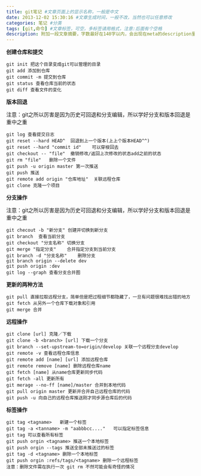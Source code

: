 ```yaml
---
title: git笔记 #文章页面上的显示名称，一般是中文
date: 2013-12-02 15:30:16 #文章生成时间，一般不改，当然也可以任意修改
categories: 笔记 #分类
tags: [git,命令] #文章标签，可空，多标签请用格式，注意:后面有个空格
description: 附加一段文章摘要，字数最好在140字以内，会出现在meta的description里面
---
```


**创建仓库和提交**

    git init 把这个目录变成git可以管理的目录
    git add 添加到仓库
    git commit -m 提交到仓库
    git status 查看仓库当前的状态
    git diff 查看文件的变化

**版本回退**

注意：git之所以厉害是因为历史可回退和分支编辑，所以学好分支和版本回退是重中之重

    git log 查看提交日志
    git reset --hard HEAD^  回退到上一个版本(上上个版本HEAD^^)
    git reset --hard "commit id"    可以穿梭回去
    git checkout -- "file"  撤销修改/返回上次修改的状态add之前的状态
    git rm "file"   删除一个文件
    git push -u origin master 第一次推送
    git push 推送
    git remote add origin "仓库地址"  关联远程仓库
    git clone 克隆一个项目

**分支操作**

注意：git之所以厉害是因为历史可回退和分支编辑，所以学好分支和版本回退是重中之重

    git checout -b "新分支" 创建并切换到新分支
    git branch  查看当前分支
    git checkout "分支名称" 切换分支
    git merge "指定分支"    合并指定分支到当前分支
    git branch -d "分支名称"    删除分支
    git branch origin --delete dev
    git push origin :dev
    git log --graph 查看分支合并图

**更新的两种方法**

    git pull 直接拉取远程分支，简单但是把过程细节都隐藏了，一旦有问题很难找出错的地方
    git fetch 从另外一个仓库下载对象和引用
    git merge 合并

**远程操作**

    git clone [url] 克隆／下载
    git clone -b <branch> [url] 下载一个分支
    git branch --set-upstream-to=origin/develop 关联一个远程分支develop
    git remote -v 查看远程仓库信息  
    git remote add [name] [url] 添加远程仓库  
    git remote remove [name] 删除远程仓库name
    git fetch [name] 从name仓库更新同步代码
    git fetch -all 更新所有
    git merage --no-ff [name]/master 合并到本地代码
    git pull origin master 更新并合并自己远程仓库的代码
    git push -u 向自己的远程仓库推送刚才同步源仓库后的代码

**标签操作**

    git tag <tagname>   新建一个标签
    git tag -a <tanname> -m "aabbbcc...."   可以指定标签信息
    git tag 可以查看所有标签
    git push orgin <tagname> 推送一个本地标签
    git push orgin --tags 推送全部未推送过的标签
    git tag -d <tagname> 删除一个本地标签
    git push orgin :refs/tags/<tagname> 删除一个远程标签
    注意：删除文件需在执行一次 git rm 不然可能会有奇怪的情况
